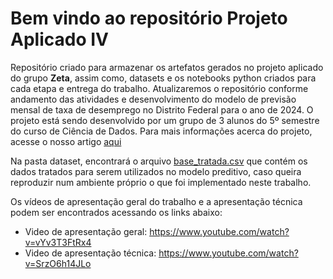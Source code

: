 # Bem vindo ao repositório Projeto Aplicado IV

Repositório criado para armazenar os artefatos gerados no projeto aplicado do grupo **Zeta**, assim como, datasets e os notebooks python criados para cada etapa e entrega do trabalho. Atualizaremos o repositório conforme andamento das atividades e desenvolvimento do modelo de previsão mensal de taxa de desemprego no Distrito Federal para o ano de 2024. O projeto está sendo desenvolvido por um grupo de 3 alunos do 5º semestre do curso de Ciência de Dados. Para mais informações acerca do projeto, acesse o nosso artigo [aqui]([https://github.com/projeto-aplicado-cd/projeto_aplicado_IV/blob/main/etapa1/Projeto_aplicado_IV_entrega_1.ipynb](https://github.com/projeto-aplicado-cd/projeto_aplicado_IV/blob/main/etapa4/artigo_sbc_modelo_para_previsao_de_taxa_de_desemprego_no_Distrito_Federal_atraves_de_series_temporais.pdf))

Na pasta dataset, encontrará o arquivo [base_tratada.csv](https://github.com/projeto-aplicado-cd/projeto_aplicado_IV/blob/main/dataset/base_tratada.csv) que contém os dados tratados para serem utilizados no modelo preditivo, caso queira reproduzir num ambiente próprio o que foi implementado neste trabalho.

Os vídeos de apresentação geral do trabalho e a apresentação técnica podem ser encontrados acessando os links abaixo:

- Video de apresentação geral: https://www.youtube.com/watch?v=vYv3T3FtRx4
- Video de apresentação técnica: https://www.youtube.com/watch?v=SrzO6h14JLo
